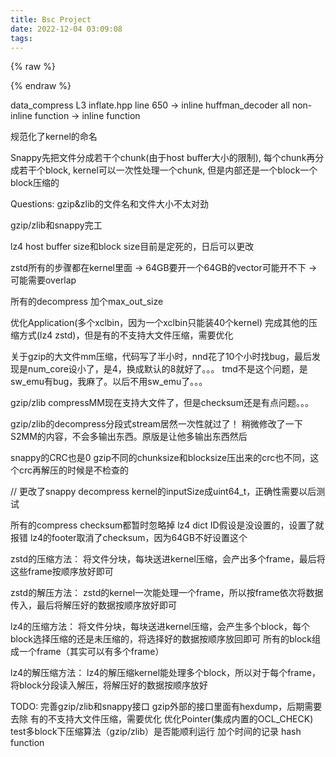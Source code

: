 ```yaml
---
title: Bsc Project
date: 2022-12-04 03:09:08
tags:
---
```


{% raw %}<div class="post-summary">{% endraw %}

Bsc. Project的Document

{% raw %}</div>{% endraw %}

<!-- more -->

<style type="text/css">
.post-summary { display: none; }
</style>

data_compress L3 
inflate.hpp line 650 -> inline
huffman_decoder all non-inline function -> inline function

规范化了kernel的命名

Snappy先把文件分成若干个chunk(由于host buffer大小的限制), 每个chunk再分成若干个block, kernel可以一次性处理一个chunk, 但是内部还是一个block一个block压缩的

Questions:
gzip&zlib的文件名和文件大小不太对劲

gzip/zlib和snappy完工

lz4 host buffer size和block size目前是定死的，日后可以更改

zstd所有的步骤都在kernel里面 -> 64GB要开一个64GB的vector可能开不下 -> 可能需要overlap

所有的decompress 加个max_out_size

优化Application(多个xclbin，因为一个xclbin只能装40个kernel)
完成其他的压缩方式(lz4 zstd)，但是有的不支持大文件压缩，需要优化

关于gzip的大文件mm压缩，代码写了半小时，nnd花了10个小时找bug，最后发现是num_core设小了，是4，换成默认的8就好了。。。
tmd不是这个问题，是sw_emu有bug，我麻了。以后不用sw_emu了。。。

gzip/zlib compressMM现在支持大文件了，但是checksum还是有点问题。。。

gzip/zlib的decompress分段式stream居然一次性就过了！
稍微修改了一下S2MM的内容，不会多输出东西。原版是让他多输出东西然后

snappy的CRC也是0
gzip不同的chunksize和blocksize压出来的crc也不同，这个crc再解压的时候是不检查的

// 更改了snappy decompress kernel的inputSize成uint64_t，正确性需要以后测试

所有的compress checksum都暂时忽略掉
lz4 dict ID假设是没设置的，设置了就报错
lz4的footer取消了checksum，因为64GB不好设置这个

zstd的压缩方法：
将文件分块，每块送进kernel压缩，会产出多个frame，最后将这些frame按顺序放好即可

zstd的解压方法：
zstd的kernel一次能处理一个frame，所以按frame依次将数据传入，最后将解压好的数据按顺序放好即可

lz4的压缩方法：
将文件分块，每块送进kernel压缩，会产生多个block，每个block选择压缩的还是未压缩的，将选择好的数据按顺序放回即可
所有的block组成一个frame（其实可以有多个frame）

lz4的解压缩方法：
lz4的解压缩kernel能处理多个block，所以对于每个frame，将block分段读入解压，将解压好的数据按顺序放好

TODO: 
完善gzip/zlib和snappy接口
gzip外部的接口里面有hexdump，后期需要去除
有的不支持大文件压缩，需要优化
优化Pointer(集成内置的OCL_CHECK)
test多block下压缩算法（gzip/zlib）是否能顺利运行
加个时间的记录
hash function